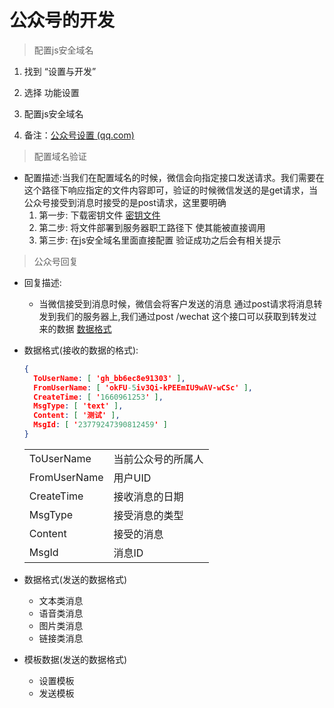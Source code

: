 # 公众号的开发
> 配置js安全域名

1. 找到 “设置与开发” 

2. 选择 功能设置

3. 配置js安全域名

4. 备注：[公众号设置 (qq.com)](https://mp.weixin.qq.com/cgi-bin/settingpage?t=setting/function&action=function&token=56006404&lang=zh_CN)

> 配置域名验证

- 配置描述:当我们在配置域名的时候，微信会向指定接口发送请求。我们需要在这个路径下响应指定的文件内容即可，验证的时候微信发送的是get请求，当公众号接受到消息时接受的是post请求，这里要明确
  1. 第一步: 下载密钥文件 [密钥文件](https://mp.weixin.qq.com/cgi-bin/settingpage?t=setting/function&action=function&token=56006404&lang=zh_CN)
  2. 第二步: 将文件部署到服务器职工路径下 使其能被直接调用
  3. 第三步: 在js安全域名里面直接配置 验证成功之后会有相关提示

> 公众号回复

+ 回复描述:

  + 当微信接受到消息时候，微信会将客户发送的消息 通过post请求将消息转发到我们的服务器上,我们通过post /wechat 这个接口可以获取到转发过来的数据 [数据格式](#数据格式)

+ 数据格式(接收的数据的格式):

  ```json
  {
    ToUserName: [ 'gh_bb6ec8e91303' ],
    FromUserName: [ 'okFU-5iv3Qi-kPEEmIU9wAV-wCSc' ],
    CreateTime: [ '1660961253' ],
    MsgType: [ 'text' ],
    Content: [ '测试' ],
    MsgId: [ '23779247390812459' ]
  }
  ```

  |              |                    |
  | ------------ | ------------------ |
  | ToUserName   | 当前公众号的所属人 |
  | FromUserName | 用户UID            |
  | CreateTime   | 接收消息的日期     |
  | MsgType      | 接受消息的类型     |
  | Content      | 接受的消息         |
  | MsgId        | 消息ID             |

+ 数据格式(发送的数据格式)

  + 文本类消息
  + 语音类消息
  + 图片类消息
  + 链接类消息

+ 模板数据(发送的数据格式)

  + 设置模板
  + 发送模板

  

  

  

  

  

  

  

  

  

  

  

  

  

  

  

  

   